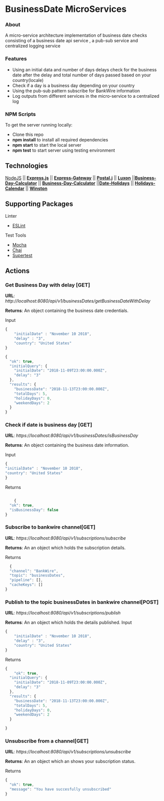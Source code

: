 # BusinessDate MicroServices

### About
A micro-service architecture implementation of business date checks  consisting of a business date api service , a pub-sub service and centralized logging service
### Features

- Using an initial data and number of days delays check for the business date after the delay and total number of days passed based on your country(locale)
- Check if a day is a business day depending on your country
- Using the pub-sub pattern subscribe for BankWire information
- Log outputs from different services in the micro-service to a centralized log


### NPM Scripts

To get the server running locally:

- Clone this repo
- **npm install** to install all required dependencies
- **npm start** to start the local server
- **npm test** to start server using testing environment

## Technologies

[NodeJS](https://nodejs.org/en/) || [**Express.js**](https://expressjs.com/) || [**Express-Gateway**](https://www.express-gateway.io/) || [**Postal.j**](https://github.com/postaljs) || [**Luxon**](https://moment.github.io/luxon/) ||[**Business-Day-Calculator**]() || [**Business-Day-Calculator**](https://www.npmjs.com/package/business-days-calculator) ||[**Date-Holidays**](https://www.npmjs.com/package/date-holidays) || [**Holidays-Calendar**](https://www.npmjs.com/package/holidays-calendar) || [**Winston**](https://github.com/winstonjs/winston)

## Supporting Packages

Linter

- [ESLint](https://eslint.org/)

Test Tools

- [Mocha](https://jestjs.io/)
- [Chai](https://www.chaijs.com/)
- [Supertest](https://github.com/visionmedia/supertest)

## Actions

###  Get Business Day with delay [GET]

**URL**: _http://localhost:8080/api/v1/businessDates/getBusinessDateWithDelay_

**Returns**: An object containing the business date credentials.

Input

```javascript
{
	"initialDate" : "November 10 2018",
	"delay" : "3",
	"country": "United States"
}
```

```javascript
{
  "ok": true,
  "initialQuery": {
    "initialDate": "2018-11-09T23:00:00.000Z",
    "delay": "3"
  },
  "results": {
    "businessDate": "2018-11-13T23:00:00.000Z",
    "totalDays": 5,
    "holidayDays": 0,
    "weekendDays": 2
  }
}
```

### Check if date is business day [GET]

**URL**: _https://localhost:8080/api/v1/businessDates/isBusinessDay_

**Returns**: An object containing the business date information.

Input

```javascript
{
"initialDate" : "November 10 2018",
"country": "United States"
}
```

Returns

```javascript

    {
  "ok": true,
  "isBusinessDay": false
}
```

### Subscribe to bankwire channel[GET]

**URL**: _https://localhost:8080/api/v1/subscriptions/subscribe_

**Returns**: An an object which holds the subscription details.

Returns

```javascript
  {
  "channel": "BankWire",
  "topic": "businessDates",
  "pipeline": [],
  "cacheKeys": []
}
```


### Publish to the topic businessDates in  bankwire channel[POST]

**URL**: _https://localhost:8080/api/v1/subscriptions/publish_

**Returns**: An an object which holds the details published.
Input

```javascript
{
	"initialDate" : "November 10 2018",
	"delay" : "3",
	"country": "United States"
}
```

Returns

```javascript
{
    "ok": true,
  "initialQuery": {
    "initialDate": "2018-11-09T23:00:00.000Z",
    "delay": "3"
  },
  "results": {
    "businessDate": "2018-11-13T23:00:00.000Z",
    "totalDays": 5,
    "holidayDays": 0,
    "weekendDays": 2
  }

}
```

### Unsubscribe from a channel[GET]

**URL**: _https://localhost:8080/api/v1/subscriptions/unsubscribe_

**Returns**: An an object which an shows your subscription status.

Returns

```javascript
{
  "ok": true,
  "message": "You have succesfully unsubscribed"
}
```
